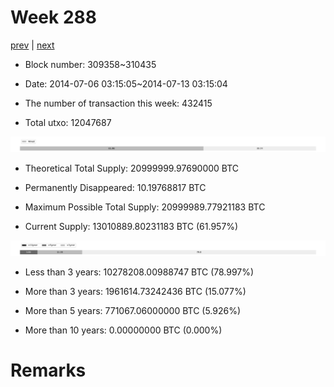 # Week 288

[prev](week0287.md) | [next](week0289.md)

- Block number: 309358~310435

- Date: 2014-07-06 03:15:05~2014-07-13 03:15:04

- The number of transaction this week: 432415

- Total utxo: 12047687

![](../images/mined_week0288.png)

- Theoretical Total Supply: 20999999.97690000 BTC

- Permanently Disappeared: 10.19768817 BTC

- Maximum Possible Total Supply: 20999989.77921183 BTC

- Current Supply: 13010889.80231183 BTC (61.957%)

![](../images/year_week0288.png)


- Less than 3 years: 10278208.00988747 BTC (78.997%)

- More than 3 years: 1961614.73242436 BTC (15.077%)

- More than 5 years: 771067.06000000 BTC (5.926%)

- More than 10 years: 0.00000000 BTC (0.000%)

# Remarks

